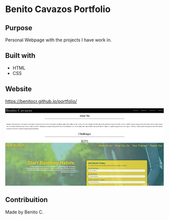 # Benito Cavazos Portfolio

## Purpose
Personal Webpage with the projects I have work in.

## Built with
* HTML
* CSS

## Website
https://benitocr.github.io/portfolio/

![landing page](/develop/images/web.jpg)

## Contribuition
Made by Benito C.
